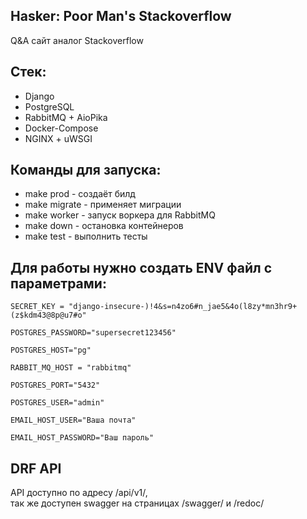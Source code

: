 ## Hasker: Poor Man's Stackoverflow
Q&A сайт аналог Stackoverflow

## Стек:
 - Django 
 - PostgreSQL
 - RabbitMQ + AioPika
 - Docker-Compose
 - NGINX + uWSGI

## Команды для запуска:
 - make prod - создаёт билд
 - make migrate - применяет миграции
 - make worker - запуск воркера для RabbitMQ
 - make down - остановка контейнеров
 - make test - выполнить тесты

## Для работы нужно создать ENV файл с параметрами:
```
SECRET_KEY = "django-insecure-)!4&s=n4zo6#n_jae5&4o(l8zy*mn3hr9+(z$kdm43@8p@u7#o"

POSTGRES_PASSWORD="supersecret123456"

POSTGRES_HOST="pg"

RABBIT_MQ_HOST = "rabbitmq"

POSTGRES_PORT="5432"

POSTGRES_USER="admin"

EMAIL_HOST_USER="Ваша почта"

EMAIL_HOST_PASSWORD="Ваш пароль"
```
## DRF API
API доступно по адресу /api/v1/,  
так же доступен swagger на страницах /swagger/ и /redoc/
